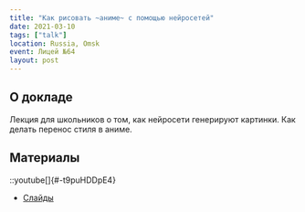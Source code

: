 ```yaml
---
title: "Как рисовать ~аниме~ с помощью нейросетей"
date: 2021-03-10
tags: ["talk"]
location: Russia, Omsk
event: Лицей №64
layout: post
---
```


## О докладе

Лекция для школьников о том, как нейросети генерируют картинки. Как делать перенос стиля в аниме.

## Материалы

::youtube[]{#-t9puHDDpE4}

- [Слайды](https://docs.google.com/presentation/d/e/2PACX-1vSYLYXOKrk4aQ-nlMXg2WGdbKAxMzTCPXkcl9DGSaDTSlEC7R8JOJc3UT3c-tZhjGXRJAJXdskXXMLI/pub?start=false&loop=false&delayms=3000)
